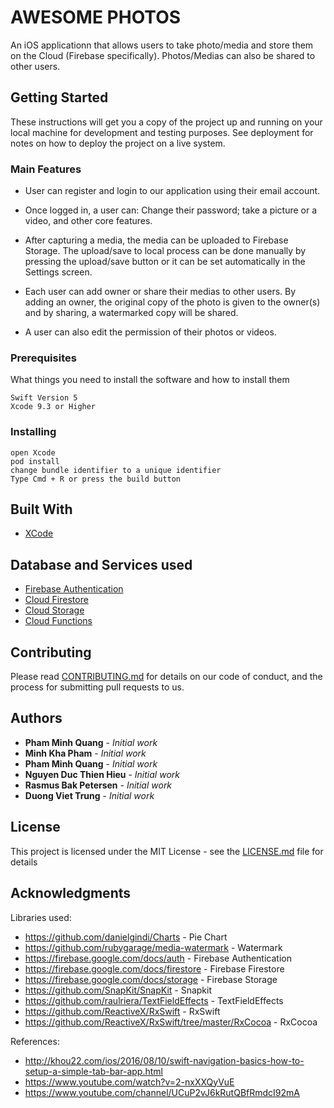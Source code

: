 # AWESOME PHOTOS

An iOS applicationn that allows users to take photo/media and store them on the Cloud (Firebase specifically). Photos/Medias can also be shared to other users.

## Getting Started

These instructions will get you a copy of the project up and running on your local machine for development and testing purposes. See deployment for notes on how to deploy the project on a live system.

### Main Features
- User can register and login to our application using their email account.

- Once logged in, a user can: Change their password; take a picture or a video, and other core features.

- After capturing a media, the media can be uploaded to Firebase Storage. The upload/save to local process can be done manually by pressing the upload/save button or it can be set automatically in the Settings screen.

- Each user can add owner or share their medias to other users. By adding an owner, the original copy of the photo is given to the owner(s) and by sharing, a watermarked copy will be shared.

- A user can also edit the permission of their photos or videos.



### Prerequisites

What things you need to install the software and how to install them

```
Swift Version 5
Xcode 9.3 or Higher
```

### Installing
```
open Xcode
pod install
change bundle identifier to a unique identifier
Type Cmd + R or press the build button
```

## Built With

* [XCode](https://developer.apple.com/xcode/)

## Database and Services used

* [Firebase Authentication](https://firebase.google.com/docs/auth)
* [Cloud Firestore](https://firebase.google.com/docs/firestore)
* [Cloud Storage](https://cloud.google.com/storage/)
* [Cloud Functions](https://cloud.google.com/functions/)

## Contributing

Please read [CONTRIBUTING.md](https://gist.github.com/PurpleBooth/b24679402957c63ec426) for details on our code of conduct, and the process for submitting pull requests to us.

## Authors

* **Pham Minh Quang** - *Initial work*
* **Minh Kha Pham** - *Initial work*
* **Pham Minh Quang** - *Initial work*
* **Nguyen Duc Thien Hieu** - *Initial work*
* **Rasmus Bak Petersen** - *Initial work*
* **Duong Viet Trung** - *Initial work*

## License

This project is licensed under the MIT License - see the [LICENSE.md](LICENSE.md) file for details

## Acknowledgments

Libraries used: 
* https://github.com/danielgindi/Charts - Pie Chart
* https://github.com/rubygarage/media-watermark - Watermark
* https://firebase.google.com/docs/auth - Firebase Authentication
* https://firebase.google.com/docs/firestore - Firebase Firestore
* https://firebase.google.com/docs/storage - Firebase Storage
* https://github.com/SnapKit/SnapKit - Snapkit
* https://github.com/raulriera/TextFieldEffects - TextFieldEffects
* https://github.com/ReactiveX/RxSwift - RxSwift
* https://github.com/ReactiveX/RxSwift/tree/master/RxCocoa - RxCocoa

References: 
* http://khou22.com/ios/2016/08/10/swift-navigation-basics-how-to-setup-a-simple-tab-bar-app.html
* https://www.youtube.com/watch?v=2-nxXXQyVuE
* https://www.youtube.com/channel/UCuP2vJ6kRutQBfRmdcI92mA
